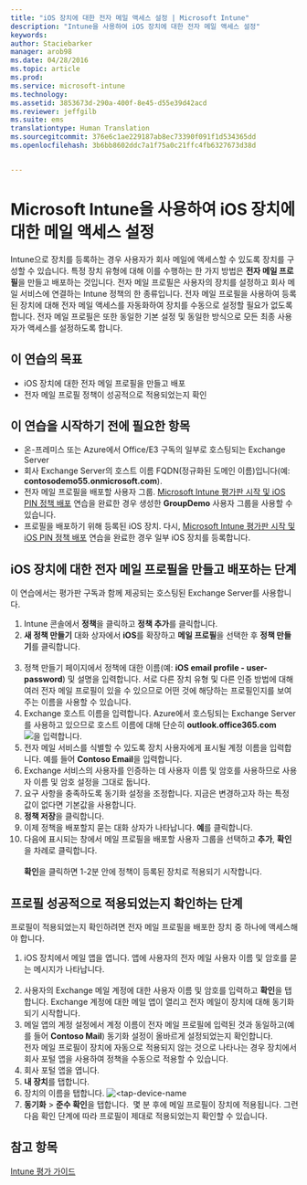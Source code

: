 ```yaml
---
title: "iOS 장치에 대한 전자 메일 액세스 설정 | Microsoft Intune"
description: "Intune을 사용하여 iOS 장치에 대한 전자 메일 액세스 설정"
keywords: 
author: Staciebarker
manager: arob98
ms.date: 04/28/2016
ms.topic: article
ms.prod: 
ms.service: microsoft-intune
ms.technology: 
ms.assetid: 3853673d-290a-400f-8e45-d55e39d42acd
ms.reviewer: jeffgilb
ms.suite: ems
translationtype: Human Translation
ms.sourcegitcommit: 376e6c1ae229187ab8ec73390f091f1d534365dd
ms.openlocfilehash: 3b6bb8602ddc7a1f75a0c21ffc4fb6327673d38d


---
```


# Microsoft Intune을 사용하여 iOS 장치에 대한 메일 액세스 설정
Intune으로 장치를 등록하는 경우 사용자가 회사 메일에 액세스할 수 있도록 장치를 구성할 수 있습니다. 특정 장치 유형에 대해 이를 수행하는 한 가지 방법은 **전자 메일 프로필**을 만들고 배포하는 것입니다. 전자 메일 프로필은 사용자의 장치를 설정하고 회사 메일 서비스에 연결하는 Intune 정책의 한 종류입니다.
전자 메일 프로필을 사용하여 등록된 장치에 대해 전자 메일 액세스를 자동화하여 장치를 수동으로 설정할 필요가 없도록 합니다. 전자 메일 프로필은 또한 동일한 기본 설정 및 동일한 방식으로 모든 최종 사용자가 액세스를 설정하도록 합니다.

## 이 연습의 목표

- iOS 장치에 대한 전자 메일 프로필을 만들고 배포
- 전자 메일 프로필 정책이 성공적으로 적용되었는지 확인

## 이 연습을 시작하기 전에 필요한 항목

- 온-프레미스 또는 Azure에서 Office/E3 구독의 일부로 호스팅되는 Exchange Server
- 회사 Exchange Server의 호스트 이름 FQDN(정규화된 도메인 이름)입니다(예: **contosodemo55.onmicrosoft.com**).
- 전자 메일 프로필을 배포할 사용자 그룹. [Microsoft Intune 평가판 시작 및 iOS PIN 정책 배포](start-a-microsoft-intune-trial-and-deploy-ios-pin-policy.md) 연습을 완료한 경우 생성한 **GroupDemo** 사용자 그룹을 사용할 수 있습니다.
- 프로필을 배포하기 위해 등록된 iOS 장치. 다시, [Microsoft Intune 평가판 시작 및 iOS PIN 정책 배포](start-a-microsoft-intune-trial-and-deploy-ios-pin-policy.md) 연습을 완료한 경우 일부 iOS 장치를 등록합니다.

## iOS 장치에 대한 전자 메일 프로필을 만들고 배포하는 단계

이 연습에서는 평가판 구독과 함께 제공되는 호스팅된 Exchange Server를 사용합니다.
1. Intune 콘솔에서 **정책**을 클릭하고 **정책 추가**를 클릭합니다.
![<add-policy>](./media/Email-Walkthrough/Email-Walkthrough-1.png)
2. **새 정책 만들기** 대화 상자에서 **iOS**를 확장하고 **메일 프로필**을 선택한 후 **정책 만들기**를 클릭합니다.  
![<ios-email-profile-policy>](./media/Email-Walkthrough/Email-Walkthrough-2.png)
3. 정책 만들기 페이지에서 정책에 대한 이름(예: **iOS email profile - user-password**) 및 설명을 입력합니다. 서로 다른 장치 유형 및 다른 인증 방법에 대해 여러 전자 메일 프로필이 있을 수 있으므로 어떤 것에 해당하는 프로필인지를 보여 주는 이름을 사용할 수 있습니다.
4. Exchange 호스트 이름을 입력합니다. Azure에서 호스팅되는 Exchange Server를 사용하고 있으므로 호스트 이름에 대해 단순히 **outlook.office365.com**
![<add-exchange-host-name>을 입력합니다.](./media/Email-Walkthrough/Email-Walkthrough-3.png)
5. 전자 메일 서비스를 식별할 수 있도록 장치 사용자에게 표시될 계정 이름을 입력합니다. 예를 들어 **Contoso Email**을 입력합니다.
6. Exchange 서비스의 사용자를 인증하는 데 사용자 이름 및 암호를 사용하므로 사용자 이름 및 암호 설정을 그대로 둡니다.
7. 요구 사항을 충족하도록 동기화 설정을 조정합니다. 지금은 변경하고자 하는 특정 값이 없다면 기본값을 사용합니다.  
8. **정책 저장**을 클릭합니다.
9. 이제 정책을 배포할지 묻는 대화 상자가 나타납니다. **예**를 클릭합니다.
![<deploy-policy-now-dialog>](./media/Email-Walkthrough/Email-Walkthrough-4.png)
10. 다음에 표시되는 창에서 메일 프로필을 배포할 사용자 그룹을 선택하고 **추가**, **확인**을 차례로 클릭합니다.  
![<finish-add-policy>](./media/Email-Walkthrough/Email-Walkthrough-5.png)  
**확인**을 클릭하면 1-2분 안에 정책이 등록된 장치로 적용되기 시작합니다.

## 프로필 성공적으로 적용되었는지 확인하는 단계

프로필이 적용되었는지 확인하려면 전자 메일 프로필을 배포한 장치 중 하나에 액세스해야 합니다.
1. iOS 장치에서 메일 앱을 엽니다.
앱에 사용자의 전자 메일 사용자 이름 및 암호를 묻는 메시지가 나타납니다.  
![<verify-policy-add-password>](./media/Email-Walkthrough/Email-Walkthrough-6.png)
2. 사용자의 Exchange 메일 계정에 대한 사용자 이름 및 암호를 입력하고 **확인**을 탭합니다.
 Exchange 계정에 대한 메일 앱이 열리고 전자 메일이 장치에 대해 동기화되기 시작합니다.
![<exchange-account-opens>](./media/Email-Walkthrough/Email-Walkthrough-7.png)
3. 메일 앱의 계정 설정에서 계정 이름이 전자 메일 프로필에 입력된 것과 동일하고(예를 들어 **Contoso Mail**) 동기화 설정이 올바르게 설정되었는지 확인합니다.
![<check-account-settings>](./media/Email-Walkthrough/Email-Walkthrough-8.png)
![<check-email-account-name>](./media/Email-Walkthrough/Email-Walkthrough-9.png)  
  전자 메일 프로필이 장치에 자동으로 적용되지 않는 것으로 나타나는 경우 장치에서 회사 포털 앱을 사용하여 정책을 수동으로 적용할 수 있습니다.
1. 회사 포털 앱을 엽니다.
2. **내 장치**를 탭합니다.
3. 장치의 이름을 탭합니다.
![<tap-device-name](./media/Email-Walkthrough/Email-Walkthrough-10.png)
4. **동기화** > **준수 확인**을 탭합니다.
![<tap-sync-check-device>](./media/Email-Walkthrough/Email-Walkthrough-11.png) 몇 분 후에 메일 프로필이 장치에 적용됩니다. 그런 다음 확인 단계에 따라 프로필이 제대로 적용되었는지 확인할 수 있습니다.

## 참고 항목
[Intune 평가 가이드](get-started-with-a-30-day-trial-of-microsoft-intune.md)



<!--HONumber=Jul16_HO3-->


